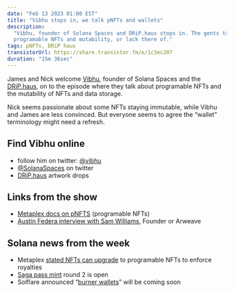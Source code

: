 ```yaml
---
date: "Feb 13 2023 01:00 EST"
title: "Vibhu stops in, we talk pNFTs and wallets"
description:
  "Vibhu, founder of Solana Spaces and DRiP.haus stops in. The gents talk
  programable NFTs and mutability, or lack there of."
tags: pNFTs, DRiP haus
transistorUrl: https://share.transistor.fm/e/1c3ec207
duration: "15m 36sec"
---
```


James and Nick welcome [Vibhu](https://twitter.com/vibhu), founder of Solana
Spaces and the [DRiP.haus](http://drip.haus), on to the episode where they talk
about programable NFTs and the mutability of NFTs and data storage.

Nick seems passionate about some NFTs staying immutable, while Vibhu and James
are less convinced. But everyone seems to agree the “wallet” terminology might
need a refresh.

## Find Vibhu online

- follow him on twitter: [@vibhu](https://twitter.com/vibhu)
- [@SolanaSpaces](https://twitter.com/solanaspaces) on twitter
- [DRiP.haus](https://DRiP.haus) artwork drops

## Links from the show

- [Metaplex docs on pNFTS](https://docs.metaplex.com/programs/token-metadata/overview#programmable-nfts)
  (programable NFTs)
- [Austin Federa interview with Sam Williams](https://www.youtube.com/watch?v=IW7BRsx5Urc),
  Founder or Arweave

## Solana news from the week

- Metaplex
  [stated NFTs can upgrade](https://twitter.com/solflare_wallet/status/1623738705369346052)
  to programable NFTs to enforce royalties
- [Saga pass mint](https://discord.com/channels/988649555283308564/996095629942071436/1073686800045965463)
  round 2 is open
- Solflare announced
  “[burner wallets](https://twitter.com/solflare_wallet/status/1623738705369346052)”
  will be coming soon
